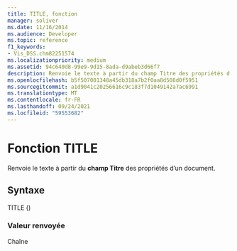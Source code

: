 ```yaml
---
title: TITLE, fonction
manager: soliver
ms.date: 11/16/2014
ms.audience: Developer
ms.topic: reference
f1_keywords:
- Vis_DSS.chm82251574
ms.localizationpriority: medium
ms.assetid: 94c640d8-99e9-9d15-8ada-d9abeb3d66f7
description: Renvoie le texte à partir du champ Titre des propriétés d’un document.
ms.openlocfilehash: b5f507001348a45db318a7b2f0aa8d508d0f5951
ms.sourcegitcommit: a1d9041c20256616c9c183f7d1049142a7ac6991
ms.translationtype: MT
ms.contentlocale: fr-FR
ms.lasthandoff: 09/24/2021
ms.locfileid: "59553682"
---
```

# <a name="title-function"></a>Fonction TITLE

Renvoie le texte à partir du **champ Titre** des propriétés d’un document. 
  
## <a name="syntax"></a>Syntaxe

TITLE ()
  
### <a name="return-value"></a>Valeur renvoyée

Chaîne
  

